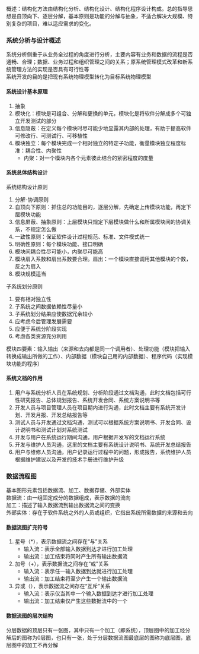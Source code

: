 概述：结构化方法由结构化分析、结构化设计、结构化程序设计构成。总的指导思想是自顶向下、逐层分解，基本原则是功能的分解与抽象，不适合解决大规模、特别复杂的项目，难以适应需求的变化。

### 系统分析与设计概述

系统分析侧重于从业务全过程的角度进行分析，主要内容有业务和数据的流程是否通畅、合理；数据、业务过程和组织管理之间的关系；原系统管理模式改革和新系统管理方法的实现是否具有可行性等  
系统开发的目的是把现有系统物理模型转化为目标系统物理模型

#### 系统设计基本原理

1. 抽象
2. 模块化：模块是可组合、分解和更换的单元，模块化是将软件分解成多个可独立开发测试的部分
3. 信息隐蔽：在定义每个模块时尽可能少地显露其内部的处理，有助于提高软件可修改行、可测试行、可移植性
4. 模块独立：每个模块完成一个相对独立的特定子功能，衡量模块独立程度标准：耦合性、内聚性
	* 内聚：对一个模块内各个元素彼此结合的紧密程度的度量

	
#### 系统总体结构设计

系统结构设计原则

1. 分解-协调原则
2. 自顶向下原则：抓住总的功能目的，逐层分解，先确定上传模块功能，再定下层模块功能
3. 信息屏蔽、抽象原则：上层模块只规定下层模块做什么和所属模块间的协调关系，不规定怎么做
4. 一致性原则：保证软件设计过程规范、标准、文件模式统一
5. 明确性原则：每个模块功能、接口明确
6. 模块间耦合性尽可能小，内聚尽可能高
7. 模块扇入系数和扇出系数要合理。扇出：一个模块直接调用其他模块的个数，反之为扇入
8. 模块规模适当

子系统划分原则

1. 要有相对独立性
2. 子系统之间数据依赖性尽量小
3. 子系统划分结果应使数据冗余较小
4. 应考虑今后管理发展需要
5. 应便于系统分阶段实现
6. 考虑各类资源充分利用

模块四要素：输入输出（来源和去向都是同一个调用者）、处理功能（模块把输入转换成输出所做的工作）、内部数据（模块自己用的内部数据）、程序代码（实现模块功能的程序）

#### 系统文档的作用
1. 用户与系统分析人员在系统规划、分析阶段通过文档沟通，此时文档包括可行性研究报告、总体规划报告、系统开发合同、系统方案说明书等
2. 开发人员与项目管理人员在项目期内进行沟通，此时文档主要有系统开发计划、开发月报、开发总结报告等
3. 测试人员与开发通过文档沟通，测试可以根据系统方案说明书、开发合同、设计说明书和测试计划对系统测试
4. 开发与用户在系统运行期间沟通，用户根据开发写的文档运行系统
5. 开发与维护人员沟通，这里的文档主要有系统设计说明书、系统开发总结报告
6. 用户与维修人员沟通，用户记录运行过程中的问题，形成报告，系统维护人员根据维护建议以及开发的技术手册进行维护升级

### 数据流程图
基本图形元素包括数据流、加工、数据存储、外部实体  
数据流：由一组固定成分的数据组成，表示数据的流向  
加工：描述了输入数据流到输出数据流之间的变换  
外部实体：存在于软件系统之外的人员或组织，它指出系统所需数据的来源和去向 
#### 数据流图扩充符号
1. 星号（*），表示数据流之间存在“与”关系
	* 输入流：表示全部输入数据到达才进行加工处理
	* 输出流：加工结束将同时产生所有输出数据流
2. 加号（+），表示数据流之间存在“或”关系
	* 输入流：表示任一输入数据到达就进行加工处理
	* 输出流：加工结束将至少产生一个输出数据流
3. 异或（），表示数据流之间存在“互斥”关系
	* 输入流：表示仅当其中一个输入数据到达才进行加工处理
	* 输出流：加工结束仅产生这些数据流中的一个

#### 数据流图的层次结构
分层数据的顶层只有一张图，其中只有一个加工（即系统），顶层图中的加工经分解后的图称为0层图，也只有一张，处于分层数据流图最底层的图称为底层图，底层图中的加工不再分解